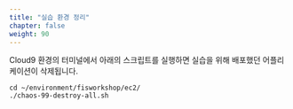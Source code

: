 ```yaml
---
title: "실습 환경 정리"
chapter: false
weight: 90
---
```


Cloud9 환경의 터미널에서 아래의 스크립트를 실행하면 실습을 위해 배포했던 어플리케이션이 삭제됩니다.

```
cd ~/environment/fisworkshop/ec2/
./chaos-99-destroy-all.sh
```

